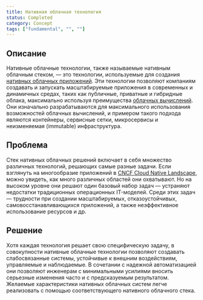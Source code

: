 ```yaml
---
title: Нативная облачная технология
status: Completed
category: Concept
tags: ["fundamental", "", ""]
---
```


## Описание

Нативные облачные технологии, также называемые нативным облачным стеком, — 
это технологии, используемые для создания [нативных облачных приложений](/cloud-native-apps/).
Эти технологии позволяют компаниям создавать и запускать масштабируемые приложения в современных и динамичных средах, 
таких как публичные, приватные и гибридные облака, 
максимально используя преимущества [облачных вычислений](/cloud-computing/).
Они изначально разрабатываются для максимального использования возможностей облачных вычислений, и примером такого подхода являются контейнеры, сервисные сетки, микросервисы и неизменяемая (immutable) инфраструктура.

## Проблема 

Стек нативных облачных решений включает в себя множество различных технологий, решающих самые разные задачи.
Если взглянуть на многообразие приложений в [CNCF Cloud Native Landscape](https://landscape.cncf.io/), 
можно увидеть, как много различных областей они охватывают.
Но на высоком уровне они решают один базовый набор задач — 
устраняют недостатки традиционных операционных IT-моделей.
Среди этих задач — трудности при создании масштабируемых, отказоустойчивых, самовосстанавливающихся приложений, 
а также неэффективное использование ресурсов и др.

## Решение

Хотя каждая технология решает свою специфическую задачу, 
в совокупности нативные облачные технологии позволяют создавать слабосвязанные системы, устойчивые к внешним воздействиям, управляемые и наблюдаемые.
В сочетании с надежной автоматизацией они позволяют инженерам с минимальными усилиями вносить серьезные изменения часто и с предсказуемым результатом.
Желаемые характеристики нативных облачных систем легче реализовать с помощью соответствующего нативного облачного стека.
